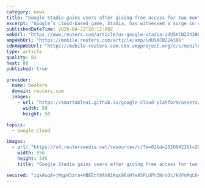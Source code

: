 ```yaml
---
category: news
title: "Google Stadia gains users after giving free access for two months"
excerpt: "Google’s cloud-based game, Stadia, has witnessed a surge in users after the tech giant gifted two months of free access to its premium version for gamers sheltering at home to curb the spread of the coronavirus."
publishedDateTime: 2020-04-22T20:12:00Z
webUrl: "https://www.reuters.com/article/us-google-stadia-idUSKCN224386"
ampWebUrl: "https://mobile.reuters.com/article/amp/idUSKCN224386"
cdnAmpWebUrl: "https://mobile-reuters-com.cdn.ampproject.org/c/s/mobile.reuters.com/article/amp/idUSKCN224386"
type: article
quality: 82
heat: 86
published: true

provider:
  name: Reuters
  domain: reuters.com
  images:
    - url: "https://smartableai.github.io/google-cloud-platform/assets/images/organizations/reuters.com-50x50.jpg"
      width: 50
      height: 50

topics:
  - Google Cloud

images:
  - url: "https://s4.reutersmedia.net/resources/r/?m=02&d=20200422&t=2&i=1516080494&w=&fh=545px&fw=&ll=&pl=&sq=&r=LYNXNPEG3L24Y"
    width: 850
    height: 545
    title: "Google Stadia gains users after giving free access for two months"

secured: "iqxAuqA+jMgp45zra+HBEEtt8Ah81Kqx9ExHfeA5FLUPn3NrsDc/kVFmMqLhvSuMsSd0qfPVXpQmhkKfHAgczm7/ujRaBm5aC/B8pEQq5bq88qph9iHOH+QIFIOJxovYKs2y0d7NqfgZTbMOk5tfhnVzLEd9acLmE5CVPHBzfd1U+rP7+olEfO5pKAaAfaAUSUq/EXo+/gykjlUIo2gn9ePE7TUHdWOpu2eh7Ce6HpjIBYFVOvpyBVtAcq0xhp4d2+YK17fs+a5HQqiAxrHdzGkGaFJN9fJXT0GtfiddXpgWzgsXc3LDVMq6WH3PKimlygBbidW8TKafqkPI0QncHdpWlB2HaqWhXAVJDjMYgN/2/PujonjM0ufFFjcWfkZROaM6xih22T3JkQfFzfx49j2DiF19VEtpuMl2btOhMw4TtRTI1h/33Vd/HsxYEbjPm0rwWnW57xaRimX9mALYbD/dvurNMH3W6FtsRHSmDgo=;99lR4QNLmIEyoYHBGGC0WQ=="
---
```


